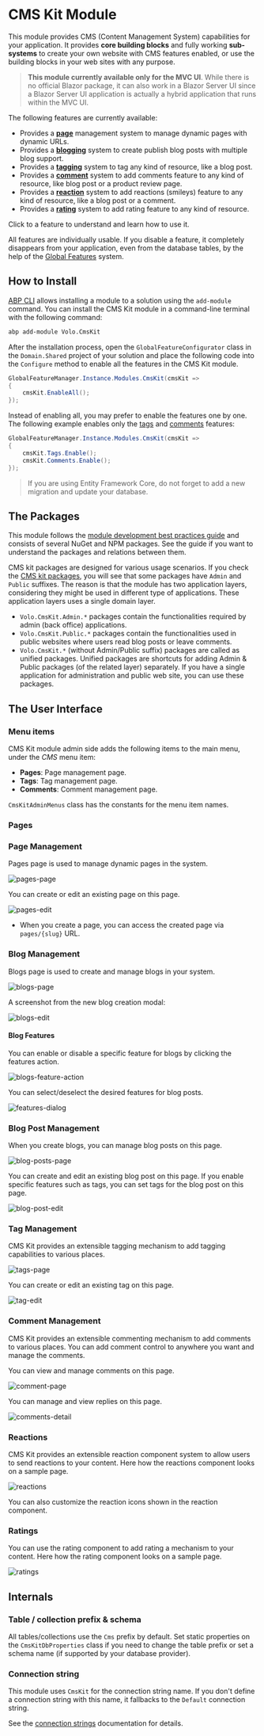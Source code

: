 # CMS Kit Module

This module provides CMS (Content Management System) capabilities for your application. It provides **core building blocks** and fully working **sub-systems** to create your own website with CMS features enabled, or use the building blocks in your web sites with any purpose.

> **This module currently available only for the MVC UI**. While there is no official Blazor package, it can also work in a Blazor Server UI since a Blazor Server UI application is actually a hybrid application that runs within the MVC UI.

The following features are currently available:

* Provides a [**page**](Pages.md) management system to manage dynamic pages with dynamic URLs.
* Provides a [**blogging**](Blogging.md) system to create publish blog posts with multiple blog support.
* Provides a [**tagging**](Tags.md) system to tag any kind of resource, like a blog post.
* Provides a [**comment**](Comments.md) system to add comments feature to any kind of resource, like blog post or a product review page.
* Provides a [**reaction**](Reactions.md) system to add reactions (smileys) feature to any kind of resource, like a blog post or a comment.
* Provides a [**rating**](Ratings.md) system to add rating feature to any kind of resource.

Click to a feature to understand and learn how to use it.

All features are individually usable. If you disable a feature, it completely disappears from your application, even from the database tables, by the help of the [Global Features](../../Global-Features.md) system.

## How to Install

[ABP CLI](../../CLI.md) allows installing a module to a solution using the `add-module` command. You can install the CMS Kit module in a command-line terminal with the following command:

```bash
abp add-module Volo.CmsKit
```
After the installation process, open the `GlobalFeatureConfigurator` class in the `Domain.Shared` project of your solution and place the following code into the `Configure` method to enable all the features in the CMS Kit module.

```csharp
GlobalFeatureManager.Instance.Modules.CmsKit(cmsKit =>
{
    cmsKit.EnableAll();
});
```

Instead of enabling all, you may prefer to enable the features one by one. The following example enables only the [tags](Tags.md) and [comments](Comments.md) features:

````csharp
GlobalFeatureManager.Instance.Modules.CmsKit(cmsKit =>
{
    cmsKit.Tags.Enable();
    cmsKit.Comments.Enable();
});
````

> If you are using Entity Framework Core, do not forget to add a new migration and update your database.

## The Packages

This module follows the [module development best practices guide](https://docs.abp.io/en/abp/latest/Best-Practices/Index) and consists of several NuGet and NPM packages. See the guide if you want to understand the packages and relations between them.

CMS kit packages are designed for various usage scenarios. If you check the [CMS kit packages](https://www.nuget.org/packages?q=Volo.CmsKit), you will see that some packages have `Admin` and `Public` suffixes. The reason is that the module has two application layers, considering they might be used in different type of applications. These application layers uses a single domain layer.

 - `Volo.CmsKit.Admin.*` packages contain the functionalities required by admin (back office) applications.
 - `Volo.CmsKit.Public.*` packages contain the functionalities used in public websites where users read blog posts or leave comments.
 - `Volo.CmsKit.*` (without Admin/Public suffix) packages are called as unified packages. Unified packages are shortcuts for adding Admin & Public packages (of the related layer) separately. If you have a single application for administration and public web site, you can use these packages.

## The User Interface

### Menu items

CMS Kit module admin side adds the following items to the main menu, under the *CMS* menu item:

* **Pages**: Page management page.
* **Tags**: Tag management page.
* **Comments**: Comment management page.

`CmsKitAdminMenus` class has the constants for the menu item names.

### Pages

### Page Management

Pages page is used to manage dynamic pages in the system.

![pages-page](../../images/cmskit-module-pages-page.png)

You can create or edit an existing page on this page.

![pages-edit](../../images/cmskit-module-pages-edit.png)

* When you create a page, you can access the created page via `pages/{slug}` URL.

### Blog Management

Blogs page is used to create and manage blogs in your system. 

![blogs-page](../../images/cmskit-module-blogs-page.png)

A screenshot from the new blog creation modal:

![blogs-edit](../../images/cmskit-module-blogs-edit.png)

#### Blog Features

You can enable or disable a specific feature for blogs by clicking the features action.

![blogs-feature-action](../../images/cmskit-module-blogs-feature-action.png)

You can select/deselect the desired features for blog posts. 

![features-dialog](../../images/cmskit-module-features-dialog.png)

### Blog Post Management

When you create blogs, you can manage blog posts on this page.

![blog-posts-page](../../images/cmskit-module-blog-posts-page.png)

You can create and edit an existing blog post on this page. If you enable specific features such as tags, you can set tags for the blog post on this page.

![blog-post-edit](../../images/cmskit-module-blog-post-edit.png)

### Tag Management

CMS Kit provides an extensible tagging mechanism to add tagging capabilities to various places. 

![tags-page](../../images/cmskit-module-tags-page.png)

You can create or edit an existing tag on this page.

![tag-edit](../../images/cmskit-module-tag-edit.png)

### Comment Management

CMS Kit provides an extensible commenting mechanism to add comments to various places. You can add comment control to anywhere you want and manage the comments.

You can view and manage comments on this page.

![comment-page](../../images/cmskit-module-comment-page.png)

You can manage and view replies on this page.

![comments-detail](../../images/cmskit-module-comments-detail.png)

### Reactions

CMS Kit provides an extensible reaction component system to allow users to send reactions to your content. Here how the reactions component looks on a sample page. 

![reactions](../../images/cmskit-module-reactions.png)

You can also customize the reaction icons shown in the reaction component.

### Ratings

You can use the rating component to add rating a mechanism to your content. Here how the rating component looks on a sample page.

![ratings](../../images/cmskit-module-ratings.png)

## Internals

### Table / collection prefix & schema

All tables/collections use the `Cms` prefix by default. Set static properties on the `CmsKitDbProperties` class if you need to change the table prefix or set a schema name (if supported by your database provider).

### Connection string

This module uses `CmsKit` for the connection string name. If you don't define a connection string with this name, it fallbacks to the `Default` connection string.

See the [connection strings](https://docs.abp.io/en/abp/latest/Connection-Strings) documentation for details.